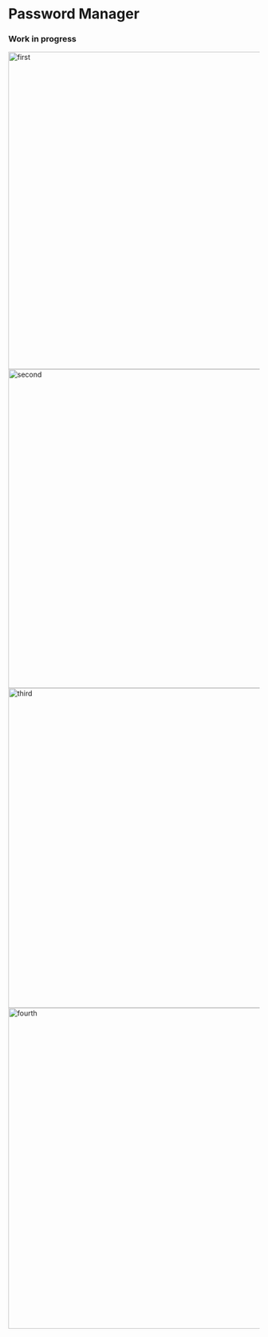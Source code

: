 # Password Manager
### Work in progress
<img width="1360" height="635" alt="first" src="https://github.com/user-attachments/assets/a6c09883-70e9-4791-ac93-4f42be2a0761" />
<img width="1360" height="638" alt="second" src="https://github.com/user-attachments/assets/834eaf7f-ba94-4832-8b1b-36cec6548c92" />
<img width="1360" height="640" alt="third" src="https://github.com/user-attachments/assets/cf9559c0-a604-4875-a25c-58f3a0f43607" />
<img width="1356" height="642" alt="fourth" src="https://github.com/user-attachments/assets/a997d305-4fc9-4b3c-a85a-9d64ac88b7c3" />
